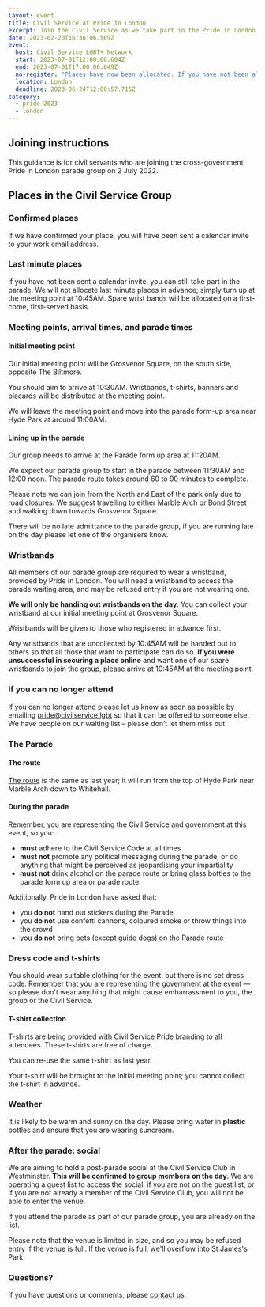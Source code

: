 ```yaml
---
layout: event
title: Civil Service at Pride in London
excerpt: Join the Civil Service as we take part in the Pride in London parade.
date: 2023-02-20T16:36:06.569Z
event:
  host: Civil Service LGBT+ Network
  start: 2023-07-01T12:00:06.604Z
  end: 2023-07-01T17:00:06.649Z
  no-register: "Places have now been allocated. If you have not been allocated a place, and would still like to attend, please read the guidance on 'last minute places' below."
  location: London
  deadline: 2023-06-24T12:00:57.715Z
category:
  - pride-2023
  - london
---
```


## Joining instructions 

This guidance is for civil servants who are joining the cross-government Pride in London parade group on 2 July 2022.

## Places in the Civil Service Group

### Confirmed places

If we have confirmed your place, you will have been sent a calendar invite to your work email address.

### Last minute places

If you have not been sent a calendar invite, you can still take part in the parade. We will not allocate last minute places in advance; simply turn up at the meeting point at 10:45AM. Spare wrist bands will be allocated on a first-come, first-served basis.

### Meeting points, arrival times, and parade times

#### Initial meeting point

Our initial meeting point will be Grosvenor Square, on the south side, opposite The Biltmore.

You should aim to arrive at 10:30AM. Wristbands, t-shirts, banners and placards will be distributed at the meeting point.

We will leave the meeting point and move into the parade form-up area near Hyde Park at around 11:00AM.

#### Lining up in the parade

Our group needs to arrive at the Parade form up area at 11:20AM.

We expect our parade group to start in the parade between 11:30AM and 12:00 noon. The parade route takes around 60 to 90 minutes to complete.

Please note we can join from the North and East of the park only due to road closures. We suggest travelling to either Marble Arch or Bond Street and walking down towards Grosvenor Square. 

There will be no late admittance to the parade group, if you are running late on the day please let one of the organisers know.

### Wristbands

All members of our parade group are required to wear a wristband, provided by Pride in London. You will need a wristband to access the parade waiting area, and may be refused entry if you are not wearing one.

**We will only be handing out wristbands on the day**. You can collect your wristband at our initial meeting point at Grosvenor Square.

Wristbands will be given to those who registered in advance first.

Any wristbands that are uncollected by 10:45AM will be handed out to others so that all those that want to participate can do so. **If you were unsuccessful in securing a place online** and want one of our spare wristbands to join the group, please arrive at 10:45AM at the meeting point.

### If you can no longer attend

If you can no longer attend please let us know as soon as possible by emailing [pride@civilservice.lgbt](mailto:pride@civilservice.lgbt) so that it can be offered to someone else. We have people on our waiting list – please don’t let them miss out!

### The Parade

#### The route

[The route](https://prideinlondon.org/parade/map) is the same as last year; it will run from the top of Hyde Park near Marble Arch down to Whitehall. 

#### During the parade

Remember, you are representing the Civil Service and government at this event, so you:

- **must** adhere to the Civil Service Code at all times
- **must not** promote any political messaging during the parade, or do anything that might be perceived as jeopardising your impartiality
- **must not** drink alcohol on the parade route or bring glass bottles to the parade form up area or parade route

Additionally, Pride in London have asked that:

- you **do not** hand out stickers during the Parade
- you **do not** use confetti cannons, coloured smoke or throw things into the crowd
- you **do not** bring pets (except guide dogs) on the Parade route

### Dress code and t-shirts

You should wear suitable clothing for the event, but there is no set dress code. Remember that you are representing the government at the event — so please don't wear anything that might cause embarrassment to you, the group or the Civil Service. 

#### T-shirt collection

T-shirts are being provided with Civil Service Pride branding to all attendees. These t-shirts are free of charge. 

You can re-use the same t-shirt as last year.

Your t-shirt will be brought to the initial meeting point; you cannot collect the t-shirt in advance.

### Weather

It is likely to be warm and sunny on the day. Please bring water in **plastic** bottles and ensure that you are wearing suncream.  

### After the parade: social

We are aiming to hold a post-parade social at the Civil Service Club in Westminster. **This will be confirmed to group members on the day**. We are operating a guest list to access the social: if you are not on the guest list, or if you are not already a member of the Civil Service Club, you will not be able to enter the venue.

If you attend the parade as part of our parade group, you are already on the list.

Please note that the venue is limited in size, and so you may be refused entry if the venue is full. If the venue is full, we'll overflow into St James's Park.

### Questions?

If you have questions or comments, please [contact us](/about/contact-us).


